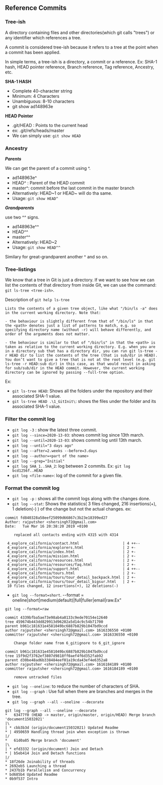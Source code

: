 ## Reference Commits

### Tree-ish

A directory containing files and other directories(which git calls "trees") or any identifier which references a tree.

A commit is considered tree-ish because it refers to a tree at the point when a commit has been applied.

In simple terms, a tree-ish is  a directory, a commit or a reference. Ex: SHA-1 hash, HEAD pointer reference, Branch reference, Tag reference, Ancestry, etc.

**SHA-1 HASH**
- Complete 40-character string
- Minimum: 4 Characters 
- Unambiguous: 8-10 characters
- git show ad148963e

**HEAD Pointer**
- .git/HEAD : Points to the current head
- ex: .git/refs/heads/master
- We can simply use: `git show HEAD `

### Ancestry

***Parents***

We can get the parent of a commit using ^.

- ad148963e^
- HEAD^ : Parent of the HEAD commit
- master^: commit before the last commit in the master branch
- Alternatively: HEAD~1 or HEAD~ will do tha same.
- Usage: `git show HEAD^`

***Grandparents***

use two ^^ signs.

- ad148963e^^
- HEAD^^
- master^^
- Alternatively: HEAD~2
- Usage: `git show HEAD^^`

Similary for great-grandparent another ^ and so on.

### Tree-listings

We know that a tree in Git is just a directory. If we want to see how we can list the contents of that directory from inside Git, we can use the command: `git ls-tree <tree-ish>`. 

Description of `git help ls-tree`

```
Lists the contents of a given tree object, like what "/bin/ls -a" does in the current working directory. Note that:

- the behaviour is slightly different from that of "/bin/ls" in that the <path> denotes just a list of patterns to match, e.g. so specifying directory name (without -r) will behave differently, and order of the arguments does not matter.

- the behaviour is similar to that of "/bin/ls" in that the <path> is taken as relative to the current working directory. E.g. when you are in a directory sub that has a directory dir, you can run git ls-tree -r HEAD dir to list the contents of the tree (that is sub/dir in HEAD). You don’t want to give a tree that is not at the root level (e.g. git ls-tree -r HEAD:sub dir) in this case, as that would result in asking for sub/sub/dir in the HEAD commit. However, the current working directory can be ignored by passing --full-tree option.
```

Ex:  
- `git ls-tree HEAD`: Shows all the folders under the repository and their associated SHA-1 value.
- `git ls-tree HEAD .\1_GitInit\`: shows the files under the folder and its associated SHA-1 value.

### Filter the commit log

- `git log -3` : show the latest three commit.
- `git log --since=2020-13-03`: shows commit log since 13th march.
- `git log --until=2020-13-03`: shows commit log until 13th march.
- `git log --until="3 days ago"`
- `git log --after=2.weeks --before=3.days`
- `git log --author=<part of the name>`
- `git log --grep="Initial"`
- `git log SHA_1..SHA_2`: log between 2  commits. Ex: `git log bcd1256f..HEAD`
- `git log <file-name>`: log of the commit for a given file.

### Format the commit log

- `git log -p` : shows all the commit logs along with the changes done.
- `git log --stat`: Shows the statistics( 3 files changed, 216 insertions(+), 1 deletion(-) ) of the change but not the actual changes. ex:
```
commit fd840328a58eef25099d66867c3b23e18399ed27
Author: rajputsher <shersingh72@gmail.com>
Date:   Tue Mar 16 20:38:20 2019 +0100

    replaced all contacts ending with 4315 with 4314

 4_explore_california/contact.html                    | 4 ++--
 4_explore_california/explorers.html                  | 2 +-
 4_explore_california/index.html                      | 2 +-
 4_explore_california/mission.html                    | 2 +-
 4_explore_california/resources.html                  | 2 +-
 4_explore_california/resources/faq.html              | 2 +-
 4_explore_california/support.html                    | 4 ++--
 4_explore_california/tours.html                      | 2 +-
 4_explore_california/tours/tour_detail_backpack.html | 2 +-
 4_explore_california/tours/tour_detail_bigsur.html   | 2 +-
 10 files changed, 12 insertions(+), 12 deletions(-)
```

- `git log --format=short`. --format = oneline|short|medium(default)|full|fuller|email|raw.Ex"
```
git log --format=raw

commit 4339bfba5ae73e98ab4a8133c9ede70154e12640
tree 459674b443dd829913d96202a5d14c9c54b71700
parent b961c181631e4581049bc6887b829b1047bd9ccd
author rajputsher <shersingh72@gmail.com> 1616336550 +0100
committer rajputsher <shersingh72@gmail.com> 1616336550 +0100

    Change folder name from 6_gitignore to 6_git_ignore

commit b961c181631e4581049bc6887b829b1047bd9ccd
tree 15f9d2f3762ef3807d9818ff0aef4f6d352fab92
parent d30be48ad6b338484eef01a19cda43ef4e6352a8
author rajputsher <shersingh72@gmail.com> 1616184189 +0100
committer rajputsher <shersingh72@gmail.com> 1616184189 +0100

    remove untracked files
```
- `git log --oneline`: to reduce the number of characters of SHA.
- `git log --graph` : Use full when there are branches and merges in the tree.
- `git log --graph --all --oneline --decorate`

```
git log --graph --all --oneline --decorate
*   63477f0 (HEAD -> master, origin/master, origin/HEAD) Merge branch 'document15032021'
|\
| * cbb3b3d (origin/document15032021) Updated Readme
* | 4950659 Handling thread join when exception is thrown
|/
*   61d0a85 Merge branch 'document'
|\
| * efd3332 (origin/document) Join and Detach
* | b5eb414 Join and Detach functions
|/
* 18f26de Joinability of threads
* 2692eb5 Launching a thread
* 2437b1b Parallelism and Concurrency
* bd685b4 Updated Readme
* 0b9f537 Intro
```

